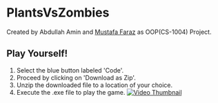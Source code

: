 # PlantsVsZombies
Created by Abdullah Amin and <a href="https://github.com/fsdev87">Mustafa Faraz</a>  as OOP(CS-1004) Project.

## Play Yourself!
1. Select the blue button labeled 'Code'.
2. Proceed by clicking on 'Download as Zip'.
3. Unzip the downloaded file to a location of your choice.
4. Execute the .exe file to play the game.
[![Video Thumbnail](https://img.youtube.com/vi/dBhXeJdM7vU/0.jpg)](https://youtu.be/dBhXeJdM7vU?si=haNlCnBuz_lHj4Fo)


